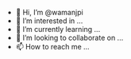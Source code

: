 - 👋 Hi, I’m @wamanjpi
- 👀 I’m interested in ...
- 🌱 I’m currently learning ...
- 💞️ I’m looking to collaborate on ...
- 📫 How to reach me ...

<!---
wamanjpi/wamanjpi is a ✨ special ✨ repository because its `README.md` (this file) appears on your GitHub profile.
You can click the Preview link to take a look at your changes.
--->
